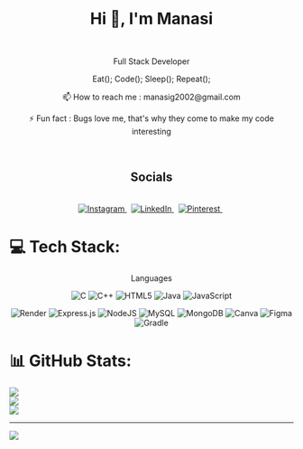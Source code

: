 <br><h1 align="center">Hi 👋, I'm Manasi</h1>
<br><p align="center">Full Stack Developer</p>
<p align="center">Eat(); Code(); Sleep(); Repeat();</p>
<p align="center">📫 How to reach me : manasig2002@gmail.com</p>
<p align="center">⚡ Fun fact : Bugs love me, that's why they come to make my code interesting</p><br>


<h2 align="center">Socials</h2>
<br>
<div align="center">
  <a href="https://instagram.com/manasi_g_namb">
  <img src="https://img.shields.io/badge/Instagram-%23E4405F.svg?logo=Instagram&logoColor=white" alt="Instagram">
</a>&nbsp;

<a href="https://linkedin.com/in/manasi-g-1a240729a">
  <img src="https://img.shields.io/badge/LinkedIn-%230077B5.svg?logo=linkedin&logoColor=white" alt="LinkedIn">
</a>&nbsp;

<a href="https://pinterest.com/manasig2002">
  <img src="https://img.shields.io/badge/Pinterest-%23E60023.svg?logo=Pinterest&logoColor=white" alt="Pinterest">
</a>&nbsp;
<br>
</div>

# 💻 Tech Stack:
<div align="center">
  <div>
    <p>Languages</p>
    <img src="https://img.shields.io/badge/c-%2300599C.svg?style=for-the-badge&logo=c&logoColor=white" alt="C">
    <img src="https://img.shields.io/badge/c++-%2300599C.svg?style=for-the-badge&logo=c%2B%2B&logoColor=white" alt="C++">
    <img src="https://img.shields.io/badge/html5-%23E34F26.svg?style=for-the-badge&logo=html5&logoColor=white" alt="HTML5">
    <img src="https://img.shields.io/badge/java-%23ED8B00.svg?style=for-the-badge&logo=openjdk&logoColor=white" alt="Java">
    <img src="https://img.shields.io/badge/javascript-%23323330.svg?style=for-the-badge&logo=javascript&logoColor=%23F7DF1E" alt="JavaScript">
  </div>
  
  <div><p></p></div>
  <div><p></p></div>
  <div><p></p></div>
  <div><p></p></div>
  <div><p></p></div>
  
<img src="https://img.shields.io/badge/Render-%46E3B7.svg?style=for-the-badge&logo=render&logoColor=white" alt="Render">
<img src="https://img.shields.io/badge/express.js-%23404d59.svg?style=for-the-badge&logo=express&logoColor=%2361DAFB" alt="Express.js">
<img src="https://img.shields.io/badge/node.js-6DA55F?style=for-the-badge&logo=node.js&logoColor=white" alt="NodeJS">
<img src="https://img.shields.io/badge/mysql-%2300000f.svg?style=for-the-badge&logo=mysql&logoColor=white" alt="MySQL">
<img src="https://img.shields.io/badge/MongoDB-%234ea94b.svg?style=for-the-badge&logo=mongodb&logoColor=white" alt="MongoDB">
<img src="https://img.shields.io/badge/Canva-%2300C4CC.svg?style=for-the-badge&logo=Canva&logoColor=white" alt="Canva">
<img src="https://img.shields.io/badge/figma-%23F24E1E.svg?style=for-the-badge&logo=figma&logoColor=white" alt="Figma">
<img src="https://img.shields.io/badge/Gradle-02303A.svg?style=for-the-badge&logo=Gradle&logoColor=white" alt="Gradle">
</div>

# 📊 GitHub Stats:
![](https://github-readme-stats.vercel.app/api?username=ManasiGn&theme=dark&hide_border=true&include_all_commits=true&count_private=true)<br/>
![](https://github-readme-streak-stats.herokuapp.com/?user=ManasiGn&theme=dark&hide_border=true)<br/>
![](https://github-readme-stats.vercel.app/api/top-langs/?username=ManasiGn&theme=dark&hide_border=true&include_all_commits=true&count_private=true&layout=compact)

---
[![](https://visitcount.itsvg.in/api?id=ManasiGn&icon=0&color=0)](https://visitcount.itsvg.in)

<!-- Proudly created with GPRM ( https://gprm.itsvg.in ) -->
